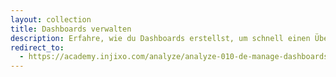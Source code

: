 ```yaml
---
layout: collection
title: Dashboards verwalten
description: Erfahre, wie du Dashboards erstellst, um schnell einen Überblick über die Leistung deines Unternehmens bzw. Teams zu erhalten.
redirect_to:
  - https://academy.injixo.com/analyze/analyze-010-de-manage-dashboards
---
```

